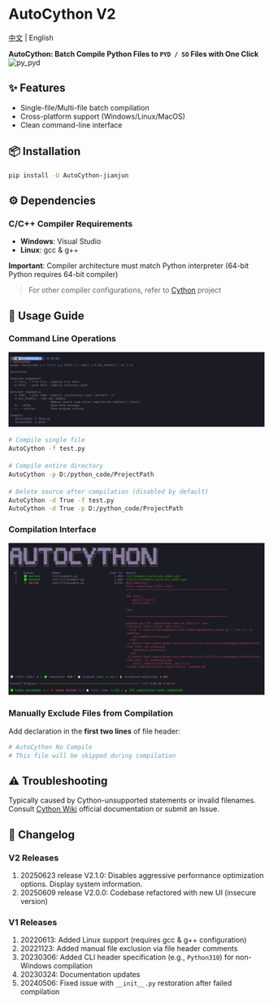 # AutoCython V2
[中文](https://github.com/EVA-JianJun/AutoCython/blob/master/README.md) | English

**AutoCython: Batch Compile Python Files to `PYD / SO` Files with One Click**
![py_pyd](https://raw.githubusercontent.com/EVA-JianJun/GitPigBed/master/blog_files/img/AutoCython_20250623.png)

## ✨ Features
- Single-file/Multi-file batch compilation
- Cross-platform support (Windows/Linux/MacOS)
- Clean command-line interface

## 📦 Installation
```bash
pip install -U AutoCython-jianjun
```

## ⚙️ Dependencies
### C/C++ Compiler Requirements
- **Windows**: Visual Studio
- **Linux**: gcc & g++

**Important**: Compiler architecture must match Python interpreter (64-bit Python requires 64-bit compiler)

> For other compiler configurations, refer to [Cython](https://github.com/cython/cython) project

## 🚀 Usage Guide
### Command Line Operations
![CLI Demo](https://raw.githubusercontent.com/EVA-JianJun/GitPigBed/master/blog_files/img/AutoCython_20250609_3.png)

```bash
# Compile single file
AutoCython -f test.py

# Compile entire directory
AutoCython -p D:/python_code/ProjectPath

# Delete source after compilation (disabled by default)
AutoCython -d True -f test.py
AutoCython -d True -p D:/python_code/ProjectPath
```

### Compilation Interface
![AutoCython GUI](https://raw.githubusercontent.com/EVA-JianJun/GitPigBed/master/blog_files/img/AutoCython_20250609_4.png)

### Manually Exclude Files from Compilation
Add declaration in the **first two lines** of file header:
```python
# AutoCython No Compile
# This file will be skipped during compilation
```

## ⚠️ Troubleshooting

Typically caused by Cython-unsupported statements or invalid filenames.
Consult [Cython Wiki](https://github.com/cython/cython/wiki) official documentation or submit an Issue.

## 📅 Changelog
### V2 Releases
1. 20250623 release V2.1.0: Disables aggressive performance optimization options. Display system information.
2. 20250609 release V2.0.0: Codebase refactored with new UI (insecure version)

### V1 Releases
1. 20220613: Added Linux support (requires gcc & g++ configuration)
2. 20221123: Added manual file exclusion via file header comments
3. 20230306: Added CLI header specification (e.g., `Python310`) for non-Windows compilation
4. 20230324: Documentation updates
5. 20240506: Fixed issue with `__init__.py` restoration after failed compilation
